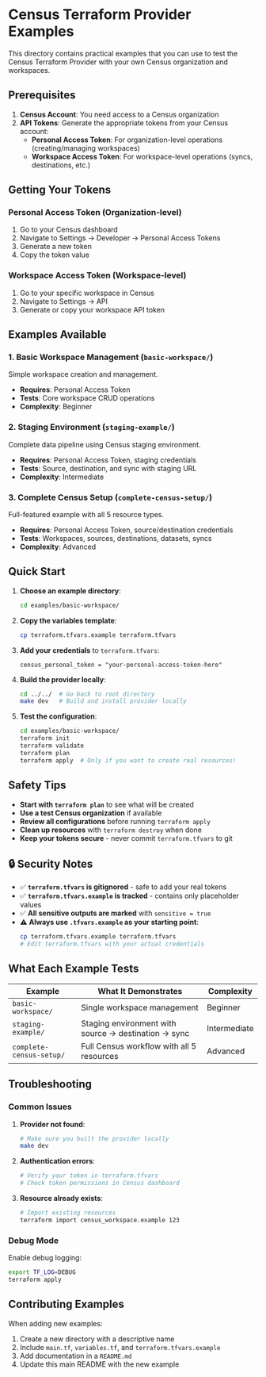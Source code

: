 # Census Terraform Provider Examples

This directory contains practical examples that you can use to test the Census Terraform Provider with your own Census organization and workspaces.

## Prerequisites

1. **Census Account**: You need access to a Census organization
2. **API Tokens**: Generate the appropriate tokens from your Census account:
   - **Personal Access Token**: For organization-level operations (creating/managing workspaces)
   - **Workspace Access Token**: For workspace-level operations (syncs, destinations, etc.)

## Getting Your Tokens

### Personal Access Token (Organization-level)
1. Go to your Census dashboard
2. Navigate to Settings → Developer → Personal Access Tokens
3. Generate a new token
4. Copy the token value

### Workspace Access Token (Workspace-level)  
1. Go to your specific workspace in Census
2. Navigate to Settings → API
3. Generate or copy your workspace API token

## Examples Available

### 1. Basic Workspace Management (`basic-workspace/`)
Simple workspace creation and management.
- **Requires**: Personal Access Token
- **Tests**: Core workspace CRUD operations
- **Complexity**: Beginner

### 2. Staging Environment (`staging-example/`)
Complete data pipeline using Census staging environment.
- **Requires**: Personal Access Token, staging credentials
- **Tests**: Source, destination, and sync with staging URL
- **Complexity**: Intermediate

### 3. Complete Census Setup (`complete-census-setup/`)
Full-featured example with all 5 resource types.
- **Requires**: Personal Access Token, source/destination credentials
- **Tests**: Workspaces, sources, destinations, datasets, syncs
- **Complexity**: Advanced

## Quick Start

1. **Choose an example directory**:
   ```bash
   cd examples/basic-workspace/
   ```

2. **Copy the variables template**:
   ```bash
   cp terraform.tfvars.example terraform.tfvars
   ```

3. **Add your credentials** to `terraform.tfvars`:
   ```hcl
   census_personal_token = "your-personal-access-token-here"
   ```

4. **Build the provider locally**:
   ```bash
   cd ../../  # Go back to root directory
   make dev   # Build and install provider locally
   ```

5. **Test the configuration**:
   ```bash
   cd examples/basic-workspace/
   terraform init
   terraform validate
   terraform plan
   terraform apply  # Only if you want to create real resources!
   ```

## Safety Tips

- **Start with `terraform plan`** to see what will be created
- **Use a test Census organization** if available
- **Review all configurations** before running `terraform apply`
- **Clean up resources** with `terraform destroy` when done
- **Keep your tokens secure** - never commit `terraform.tfvars` to git

## 🔒 Security Notes

- ✅ **`terraform.tfvars` is gitignored** - safe to add your real tokens
- ✅ **`terraform.tfvars.example` is tracked** - contains only placeholder values  
- ✅ **All sensitive outputs are marked** with `sensitive = true`
- ⚠️ **Always use `.tfvars.example` as your starting point**:
  ```bash
  cp terraform.tfvars.example terraform.tfvars
  # Edit terraform.tfvars with your actual credentials
  ```

## What Each Example Tests

| Example | What It Demonstrates | Complexity |
|---------|---------------------|------------|
| `basic-workspace/` | Single workspace management | Beginner |
| `staging-example/` | Staging environment with source → destination → sync | Intermediate |
| `complete-census-setup/` | Full Census workflow with all 5 resources | Advanced |

## Troubleshooting

### Common Issues

1. **Provider not found**:
   ```bash
   # Make sure you built the provider locally
   make dev
   ```

2. **Authentication errors**:
   ```bash
   # Verify your token in terraform.tfvars
   # Check token permissions in Census dashboard
   ```

3. **Resource already exists**:
   ```bash
   # Import existing resources
   terraform import census_workspace.example 123
   ```

### Debug Mode

Enable debug logging:
```bash
export TF_LOG=DEBUG
terraform apply
```

## Contributing Examples

When adding new examples:
1. Create a new directory with a descriptive name
2. Include `main.tf`, `variables.tf`, and `terraform.tfvars.example`
3. Add documentation in a `README.md`
4. Update this main README with the new example